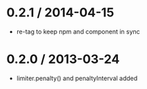 
0.2.1 / 2014-04-15
==================

 * re-tag to keep npm and component in sync

0.2.0 / 2013-03-24 
==================

 * limiter.penalty() and penaltyInterval added
